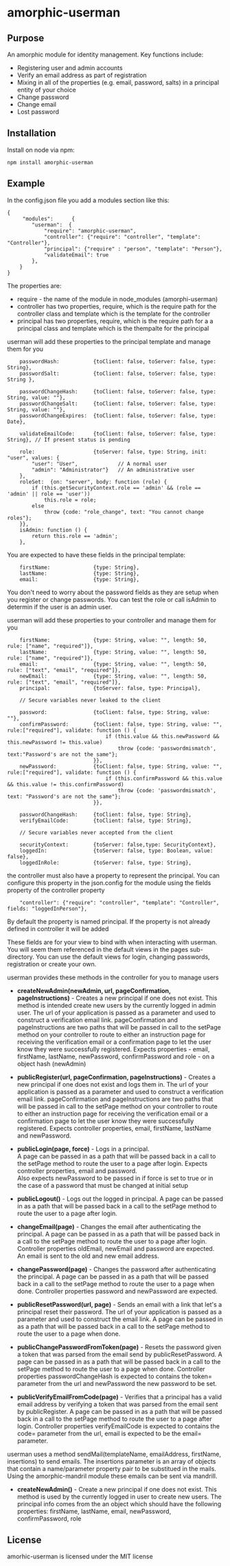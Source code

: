 # amorphic-userman
## Purpose
An amorphic module for identity management.  Key functions include:
* Registering user and admin accounts
* Verify an email address as part of registration
* Mixing in all of the properties (e.g. email, password, salts) in a principal entity of your choice
* Change password
* Change email
* Lost password
## Installation
Install on node via  npm:

    npm install amorphic-userman

## Example
In the config.json file you add a modules section like this:

    {
         "modules":      {
            "userman":  {
                "require": "amorphic-userman",
                "controller": {"require": "controller", "template": "Controller"},
                "principal": {"require" : "person", "template": "Person"},
                "validateEmail": true
            },
        }
    }

The properties are:

* require - the name of the module in node_modules (amorphi-userman)
* controller has two properties, require, which is the require path for the controller class and
template which is the template for the controller
* principal has two properties, require, which is the require path for a a principal class and
template which is the thempalte for the principal

userman will add these properties to the principal template and manage them for you

        passwordHash:           {toClient: false, toServer: false, type: String},
        passwordSalt:           {toClient: false, toServer: false, type: String },

        passwordChangeHash:     {toClient: false, toServer: false, type: String, value: ""},
        passwordChangeSalt:     {toClient: false, toServer: false, type: String, value: ""},
        passwordChangeExpires:  {toClient: false, toServer: false, type: Date},

        validateEmailCode:      {toClient: false, toServer: false, type: String}, // If present status is pending

        role:                   {toServer: false, type: String, init: "user", values: {
            "user": "User",             // A normal user
            "admin": "Administrator"}   // An administrative user
        },
        roleSet:  {on: "server", body: function (role) {
            if (this.getSecurityContext.role == 'admin' && (role == 'admin' || role == 'user'))
                this.role = role;
            else
                throw {code: "role_change", text: "You cannot change roles"};
        }},
        isAdmin: function () {
            return this.role == 'admin';
        },
You are expected to have these fields in the principal template:

        firstName:              {type: String},
        lastName:               {type: String},
        email:                  {type: String},

You don't need to worry about the password fields as they are setup when you register or change passwords.  You
can test the role or call isAdmin to determin if the user is an admin user.

userman will add these properties to your controller and manage them for you

        firstName:              {type: String, value: "", length: 50, rule: ["name", "required"]},
        lastName:               {type: String, value: "", length: 50, rule: ["name", "required"]},
        email:                  {type: String, value: "", length: 50, rule: ["text", "email", "required"]},
        newEmail:               {type: String, value: "", length: 50, rule: ["text", "email", "required"]},
        principal:              {toServer: false, type: Principal},

        // Secure variables never leaked to the client

        password:               {toClient: false, type: String, value: ""},
        confirmPassword:        {toClient: false, type: String, value: "", rule:["required"], validate: function () {
                                    if (this.value && this.newPassword && this.newPassword != this.value)
                                        throw {code: 'passwordmismatch', text:"Password's are not the same"};
                                }},
        newPassword:            {toClient: false, type: String, value: "", rule:["required"], validate: function () {
                                    if (this.confirmPassword && this.value && this.value != this.confirmPassword)
                                        throw {code: 'passwordmismatch', text: "Password's are not the same"};
                                }},

        passwordChangeHash:     {toClient: false, type: String},
        verifyEmailCode:        {toClient: false, type: String},

        // Secure variables never accepted from the client

        securityContext:        {toServer: false,type: SecurityContext},
        loggedIn:               {toServer: false, type: Boolean, value: false},
        loggedInRole:           {toServer: false, type: String},

the controller must also have a property to represent the principal.  You can configure this property in the json.config for the module using the fields property of the controller property
 
        "controller": {"require": "controller", "template": "Controller", fields: "loggedInPerson"},
   
By default the property is named principal.  If the property is not already defined in controller it will be added

These fields are for your view to bind with when interacting with userman.  You will seem them referenced in the
default views in the pages sub-directory.  You can use the default views for login, changing passwords, registration
 or create your own.
 
 userman provides these methods in the controller for you to manage users

* __createNewAdmin(newAdmin, url, pageConfirmation, pageInstructions)__ -
Creates a new principal if one does not exist. This method is intended create new users by the currently
logged in admin user.
The url of your application is passed as a parameter and used to construct a verification email link.
pageConfirmation and pageInstructions are two paths that will be passed in call to the setPage method
on your controller to route to either an instruction page for receiving the verification email or
a confirmation page to let the user know they were successfully registered.
Expects properties -  email, firstName, lastName, newPassword, confirmPassword and role - on a object hash (newAdmin)


* __publicRegister(url, pageConfirmation, pageInstructions)__ -
Creates a new principal if one does not exist and logs them in.
The url of your application is passed as a parameter and used to construct a verification email link.
pageConfirmation and pageInstructions are two paths that will be passed in call to the setPage method
on your controller to route to either an instruction page for receiving the verification email or 
a confirmation page to let the user know they were successfully registered.
Expects controller properties, email, firstName, lastName and newPassword.
  
  
* __publicLogin(page, force)__ -
Logs in a principal.  
A page can be passed in as a path that will be passed back in a call to
the setPage method to route the user to a page after login.
Expects controller properties, email and password.  
Also expects newPassword to be passed in if force is set to true or in the case of
a password that must be changed at initial setup
  
  
* __publicLogout()__ -
Logs out the logged in principal. 
A page can be passed in as a path that will be passed back in a call to
the setPage method to route the user to a page after login.
  

* __changeEmail(page)__ - 
Changes the email after authenticating the principal. 
A page can be passed in as a path that will be passed back in a call to
the setPage method to route the user to a page after login.
Controller properties oldEmail, newEmail and password are expected.
An email is sent to the old and new email address.
  
  
* __changePassword(page)__ -
Changes the password after authenticating the principal. 
A page can be passed in as a path that will be passed back in a call to
the setPage method to route the user to a page when done.
Controller properties password and newPassword are expected.
    

* __publicResetPassword(url, page)__ -
Sends an email with a link that let's a principal reset their password.
The url of your application is passed as a parameter and used to construct the email link.
A page can be passed in as a path that will be passed back in a call to
the setPage method to route the user to a page when done.
  

* __publicChangePasswordFromToken(page)__ -
Resets the password given a token that was parsed from the email send by publicResetPassword.
A page can be passed in as a path that will be passed back in a call to
the setPage method to route the user to a page when done.
Controller properties passwordChangeHash is expected to contains the token= parameter from the url
and newPassword the new password to be set.
  
  
* __publicVerifyEmailFromCode(page)__ -
Verifies that a principal has a valid email address by verifying a token that was parsed from the email sent
by publicRegister.
A page can be passed in as a path that will be passed back in a call to
the setPage method to route the user to a page after login.
Controller properties verifyEmailCode is expected to contains the code= parameter from the url,
email is expected to be the email= parameter.

userman uses a method sendMail(templateName, emailAddress, firstName, insertions) to send emails.  The insertions
parameter is an array of objects that contain a name/parameter property pair to be substitued in the mails.  Using
the amorphic-mandril module these emails can be sent via mandrill.

* __createNewAdmin()__ -
Create a new principal if one does not exist. This method is used by the currently logged in user to create
new users. The principal info comes from the an object which should have the following properties:
firstName, lastName, email, newPassword, confirmPassword, role
      

## License

amorhic-userman is licensed under the MIT license
